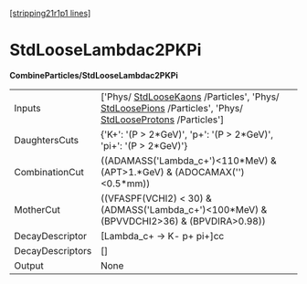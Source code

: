 [[stripping21r1p1 lines]](./stripping21r1p1-commonparticles)

# StdLooseLambdac2PKPi

**CombineParticles/StdLooseLambdac2PKPi**

|                  |                                                                                                                                                                                                                       |
|------------------|-----------------------------------------------------------------------------------------------------------------------------------------------------------------------------------------------------------------------|
| Inputs           | ['Phys/ [StdLooseKaons](./stripping21r1p1-stdloosekaons) /Particles', 'Phys/ [StdLoosePions](./stripping21r1p1-stdloosepions) /Particles', 'Phys/ [StdLooseProtons](./stripping21r1p1-stdlooseprotons) /Particles'] |
| DaughtersCuts    | {'K+': '(P \> 2\*GeV)', 'p+': '(P \> 2\*GeV)', 'pi+': '(P \> 2\*GeV)'}                                                                                                                                                |
| CombinationCut   | ((ADAMASS('Lambda_c+')\<110\*MeV) & (APT\>1.\*GeV) & (ADOCAMAX('')\<0.5\*mm))                                                                                                                                         |
| MotherCut        | ((VFASPF(VCHI2) \< 30) & (ADMASS('Lambda_c+')\<100\*MeV) & (BPVVDCHI2\>36) & (BPVDIRA\>0.98))                                                                                                                         |
| DecayDescriptor  | [Lambda_c+ -\> K- p+ pi+]cc                                                                                                                                                                                         |
| DecayDescriptors | []                                                                                                                                                                                                                  |
| Output           | None                                                                                                                                                                                                                  |
